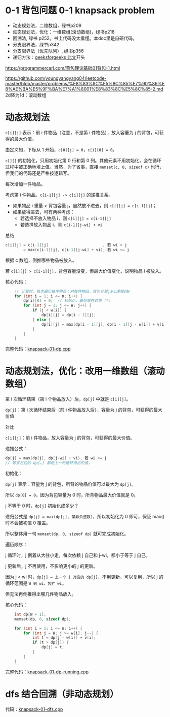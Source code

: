 # 0-1 背包问题 0-1 knapsack problem

* 动态规划法，二维数组，绿书p209
* 动态规划法，优化：一维数组(滚动数组)，绿书p218
* 回溯法, 绿书 p252。书上代码没太看懂。本doc里是自研代码。
* 分支限界法，绿书p342
* 分支限界法（优先队列）, 绿书p356
* 递归方法：[geeksforgeeks 此文](https://www.geeksforgeeks.org/0-1-knapsack-problem-dp-10/)开头

https://programmercarl.com/背包理论基础01背包-1.html

https://github.com/youngyangyang04/leetcode-master/blob/master/problems/%E8%83%8C%E5%8C%85%E7%90%86%E8%AE%BA%E5%9F%BA%E7%A1%8001%E8%83%8C%E5%8C%85-2.md
2d降为1d：滚动数组

# 动态规划法

`c[i][j]` 表示：前 i 件物品（注意，不是第 i 件物品），放入容量为 j 的背包，可获得的最大价值。

由定义知，下标从 1 开始，`c[0][j] = 0`，`c[i][0] = 0`。

`c[][]` 的初始化，只用初始化第 0 行和第 0 列。其他元素不用初始化，会在循环过程中被正确地填上值。当然，为了省事，直接 `memset(c, 0, sizeof c)` 也行，但我们的代码还是严格按逻辑写。

每次增加一件物品。

考虑第 i 件物品。`c[i-1][j] -> c[i][j]` 的递推关系。

* 如果物品 i 重量 > 背包容量 j，自然放不进去，则 `c[i][j] = c[i-1][j]`；
* 如果放得进去，可有两种考虑：
  * 若选择不放入物品 i，则 `c[i][j] = c[i-1][j]`
  * 若选择放入物品 i，则 `c[i-1][j-wi] + vi`

总结
```cpp
c[i][j] = c[i-1][j]                        , 若 wi > j
        = max(c[i-1][j], c[i-1][j-wi] + vi), 若 wi <= j
```

根据 c 数组，倒推哪些物品被放入。

若 `c[i][j] > c[i-1][j]`，背包容量没变，但最大价值变化，说明物品 i 被放入。

核心代码：

```cpp
    // 计算时，依次遍历每件物品；对每件物品，背包容量j从1递增到W
    for (int i = 1; i <= n; i++) {
        dp[i][0] = 0;  // 初始化，最好放在这里 (*)
        for (int j = 1; j <= W; j++) {
            if (j < w[i]) {
                dp[i][j] = dp[i - 1][j];
            } else {
                dp[i][j] = max(dp[i - 1][j], dp[i - 1][j - w[i]] + v[i]);
            }
        }
    }
```

完整代码：[knapsack-01-dp.cpp](code/knapsack-01-dp.cpp)

# 动态规划法，优化：改用一维数组（滚动数组）

第 i 次循环结束（第 i 个物品放入）后，`dp[j]` 中就是 `c[i][j]`。

`dp[j]`：第 i 次循环结束后（前 i 件物品放入后），容量为 j 的背包，可获得的最大价值

对比

`c[i][j]`：前 i 件物品，放入容量为 j 的背包，可获得的最大价值。

递推公式：

```cpp
dp[j] = max(dp[j], dp[j-wi] + vi), 若 wi <= j
// 等式右边的 dp[…] 都是上一轮循环得出的值。
```

初始化：

`dp[j]` 表示：容量为 j 的背包，所背的物品价值可以最大为 `dp[j]`。

所以 `dp[0] = 0`，因为背包容量为 0 时，所背物品最大价值就是 0。

j 不等于 0 时，`dp[j]` 初始化成多少？

递归公式是 `dp[j] = max(dp[j], 某非负整数)`，所以初始化为 0 即可，保证 max() 时不会被初值 0 覆盖。

所以整体用一句 `memset(dp, 0, sizeof dp)` 就可完成初始化。

遍历顺序：

j 循环时，j 倒着从大往小走，每次依赖 j 自己和 j-wi，都小于等于 j 自己。

j 更新后，j 不再使用，不影响更小的 j 的更新。

因为 j < wi 时，`dp[j] = 上一个 i 对应的 dp[j]`，不用更新，可以复用，所以 j 的循环范围是 `W 到 wi，包扩 wi`。

但无法再倒推得出哪几件物品放入。

核心代码：

```cpp
    int dp[W + 1];
    memset(dp, 0, sizeof dp);

    for (int i = 1; i <= n; i++) {
        for (int j = W; j >= w[i]; j--) {
            int t = dp[j - w[i]] + v[i];
            if (t > dp[j]) {
                dp[j] = t;
            }
        }
    }
```

完整代码：[knapsack-01-dp-running.cpp](code/knapsack-01-dp-running.cpp)

# dfs 结合回溯（非动态规划）

代码：[knapsack-01-dfs.cpp](code/knapsack-01-dfs.cpp)
